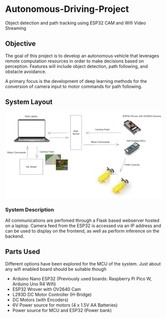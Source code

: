 # Autonomous-Driving-Project
Object detection and path tracking using ESP32 CAM and Wifi Video Streaming

## Objective
The goal of this project is to develop an autonomous vehicle that leverages remote computation resources in order to make decisions based on perception. Features will include object detection, path following, and obstacle avoidance.

A primary focus is the development of deep learning methods for the conversion of camera input to motor commands for path following.

## System Layout 
![Alt Text](https://github.com/kpollackhinds/Autonomous-Driving-Project/blob/main/system%20layout.png?raw=true)

### System Description
All communications are perfomed through a Flask based webserver hosted on a laptop. Camera feed from the ESP32 is accessed via an IP address and can be used to display on the frontend, as well as perform inference on the backend.

## Parts Used
Different options have been explored for the MCU of the system. Just about any wifi enabled board should be suitable though
- Arduino Nano ESP32 (Previously used boards: Raspberry Pi Pico W, Arduino Uno R4 Wifi)
- ESP32 Wrover with OV2640 Cam
- L293D DC Motor Controller (H-Bridge)
- DC Motors (with Encoders)
- 6V Power source for motors (4 x 1.5V AA Batteries)
- Power source for MCU and ESP32 (Power bank)
